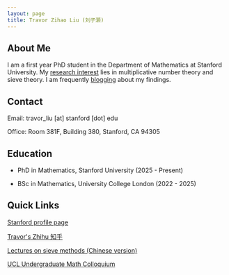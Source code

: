 ```yaml
---
layout: page
title: Travor Zihao Liu (刘子灏)
---
```


## About Me

I am a first year PhD student in the Department of Mathematics at Stanford University. My [research interest](/research/) lies in multiplicative number theory and sieve theory. I am frequently [blogging](/blogs/) about my findings.

## Contact

Email: travor_liu [at] stanford [dot] edu

Office: Room 381F, Building 380, Stanford, CA 94305

## Education

- PhD in Mathematics, Stanford University (2025 - Present)

- BSc in Mathematics, University College London (2022 - 2025)

## Quick Links

[Stanford profile page](https://mathematics.stanford.edu/people/travor-liu)

[Travor's Zhihu 知乎](https://www.zhihu.com/people/travorlzh/posts)

[Lectures on sieve methods (Chinese version)](files/sieves.pdf)

[UCL Undergraduate Math Colloquium](https://ucl-ug-col.github.io/)